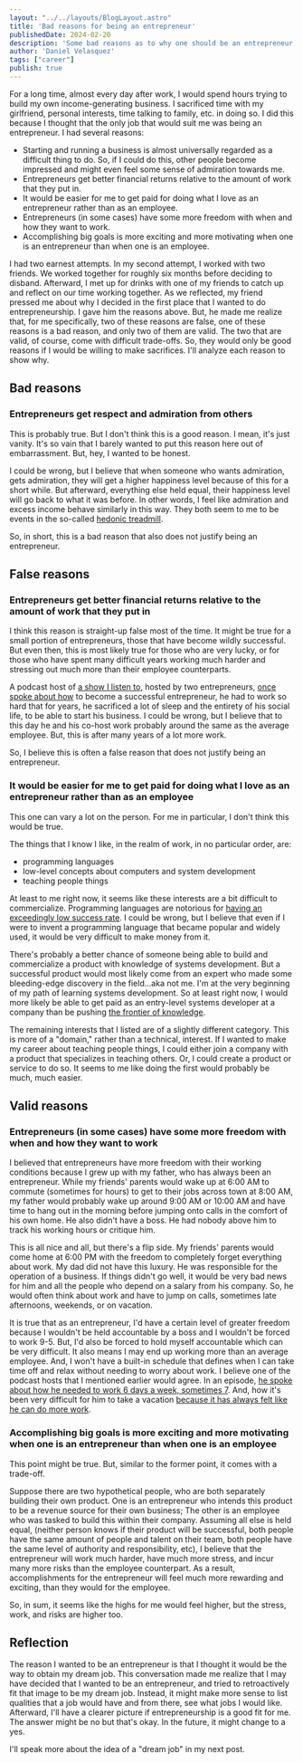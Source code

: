 ```yaml
---
layout: "../../layouts/BlogLayout.astro"
title: 'Bad reasons for being an entrepreneur'
publishedDate: 2024-02-20
description: 'Some bad reasons as to why one should be an entrepreneur'
author: 'Daniel Velasquez'
tags: ["career"]
publish: true
---
```


For a long time, almost every day after work, I would spend hours trying to build my own income-generating business. I sacrificed time with my girlfriend, personal interests, time talking to family, etc. in doing so. I did this because I thought that the only job that would suit me was being an entrepreneur. I had several reasons:

- Starting and running a business is almost universally regarded as a difficult thing to do. So, if I could do this, other people become impressed and might even feel some sense of admiration towards me.
- Entrepreneurs get better financial returns relative to the amount of work that they put in.
- It would be easier for me to get paid for doing what I love as an entrepreneur rather than as an employee.
- Entrepreneurs (in some cases) have some more freedom with when and how they want to work.
- Accomplishing big goals is more exciting and more motivating when one is an entrepreneur than when one is an employee.

I had two earnest attempts. In my second attempt, I worked with two friends. We worked together for roughly six months before deciding to disband. Afterward, I met up for drinks with one of my friends to catch up and reflect on our time working together. As we reflected, my friend pressed me about why I decided in the first place that I wanted to do entrepreneurship. I gave him the reasons above. But, he made me realize that, for me specifically, two of these reasons are false, one of these reasons is a bad reason, and only two of them are valid. The two that are valid, of course, come with difficult trade-offs. So, they would only be good reasons if I would be willing to make sacrifices. I'll analyze each reason to show why.

## Bad reasons

### Entrepreneurs get respect and admiration from others

This is probably true. But I don't think this is a good reason. I mean, it's just vanity. It's so vain that I barely wanted to put this reason here out of embarrassment. But, hey, I wanted to be honest.

I could be wrong, but I believe that when someone who wants admiration, gets admiration, they will get a higher happiness level because of this for a short while. But afterward, everything else held equal, their happiness level will go back to what it was before. In other words, I feel like admiration and excess income behave similarly in this way. They both seem to me to be events in the so-called [hedonic treadmill](https://en.wikipedia.org/wiki/Hedonic_treadmill).

So, in short, this is a bad reason that also does not justify being an entrepreneur.

## False reasons

### Entrepreneurs get better financial returns relative to the amount of work that they put in

I think this reason is straight-up false most of the time. It might be true for a small portion of entrepreneurs, those that have become wildly successful. But even then, this is most likely true for those who are very lucky, or for those who have spent many difficult years working much harder and stressing out much more than their employee counterparts.

A podcast host of [a show I listen to](https://www.relay.fm/cortex), hosted by two entrepreneurs, [once spoke about how](https://pca.st/KqpS#t=5112.0) to become a successful entrepreneur, he had to work so hard that for years, he sacrificed a lot of sleep and the entirety of his social life, to be able to start his business. I could be wrong, but I believe that to this day he and his co-host work probably around the same as the average employee. But, this is after many years of a lot more work.

So, I believe this is often a false reason that does not justify being an entrepreneur.

### It would be easier for me to get paid for doing what I love as an entrepreneur rather than as an employee

This one can vary a lot on the person. For me in particular, I don't think this would be true.

The things that I know I like, in the realm of work, in no particular order, are:

- programming languages
- low-level concepts about computers and system development
- teaching people things

At least to me right now, it seems like these interests are a bit difficult to commercialize. Programming languages are notorious for [having an exceedingly low success rate](https://www.stroustrup.com/bs_faq.html#C++success). I could be wrong, but I believe that even if I were to invent a programming language that became popular and widely used, it would be very difficult to make money from it.

There's probably a better chance of someone being able to build and commercialize a product with knowledge of systems development. But a successful product would most likely come from an expert who made some bleeding-edge discovery in the field...aka not me. I'm at the very beginning of my path of learning systems development. So at least right now, I would more likely be able to get paid as an entry-level systems developer at a company than be pushing [the frontier of knowledge](https://paulgraham.com/getideas.html).

The remaining interests that I listed are of a slightly different category. This is more of a "domain," rather than a technical, interest. If I wanted to make my career about teaching people things, I could either join a company with a product that specializes in teaching others. Or, I could create a product or service to do so. It seems to me like doing the first would probably be much, much easier.

## Valid reasons

### Entrepreneurs (in some cases) have some more freedom with when and how they want to work

I believed that entrepreneurs have more freedom with their working conditions because I grew up with my father, who has always been an entrepreneur. While my friends' parents would wake up at 6:00 AM to commute (sometimes for hours) to get to their jobs across town at 8:00 AM, my father would probably wake up around 9:00 AM or 10:00 AM and have time to hang out in the morning before jumping onto calls in the comfort of his own home. He also didn't have a boss. He had nobody above him to track his working hours or critique him.

This is all nice and all, but there's a flip side. My friends' parents would come home at 6:00 PM with the freedom to completely forget everything about work. My dad did not have this luxury. He was responsible for the operation of a business. If things didn't go well, it would be very bad news for him and all the people who depend on a salary from his company. So, he would often think about work and have to jump on calls, sometimes late afternoons, weekends, or on vacation.

It is true that as an entrepreneur, I'd have a certain level of greater freedom because I wouldn't be held accountable by a boss and I wouldn't be forced to work 9-5. But, I'd also be forced to hold myself accountable which can be very difficult. It also means I may end up working more than an average employee. And, I won't have a built-in schedule that defines when I can take time off and relax without needing to worry about work. I believe one of the podcast hosts that I mentioned earlier would agree. In an episode, [he spoke about how he needed to work 6 days a week, sometimes 7](https://pca.st/fGVr#t=2157.0). And, how it's been very difficult for him to take a vacation [because it has always felt like he can do more work](https://pca.st/fGVr#t=3425.0).

### Accomplishing big goals is more exciting and more motivating when one is an entrepreneur than when one is an employee

This point might be true. But, similar to the former point, it comes with a trade-off.

Suppose there are two hypothetical people, who are both separately building their own product. One is an entrepreneur who intends this product to be a revenue source for their own business; The other is an employee who was tasked to build this within their company. Assuming all else is held equal, (neither person knows if their product will be successful, both people have the same amount of people and talent on their team, both people have the same level of authority and responsibility, etc), I believe that the entrepreneur will work much harder, have much more stress, and incur many more risks than the employee counterpart. As a result, accomplishments for the entrepreneur will feel much more rewarding and exciting, than they would for the employee.

So, in sum, it seems like the highs for me would feel higher, but the stress, work, and risks are higher too.

## Reflection

The reason I wanted to be an entrepreneur is that I thought it would be the way to obtain my dream job. This conversation made me realize that I may have decided that I wanted to be an entrepreneur, and tried to retroactively fit that image to be my dream job. Instead, it might make more sense to list qualities that a job would have and from there, see what jobs I would like. Afterward, I'll have a clearer picture if entrepreneurship is a good fit for me. The answer might be no but that's okay. In the future, it might change to a yes.

I'll speak more about the idea of a "dream job" in my next post.
